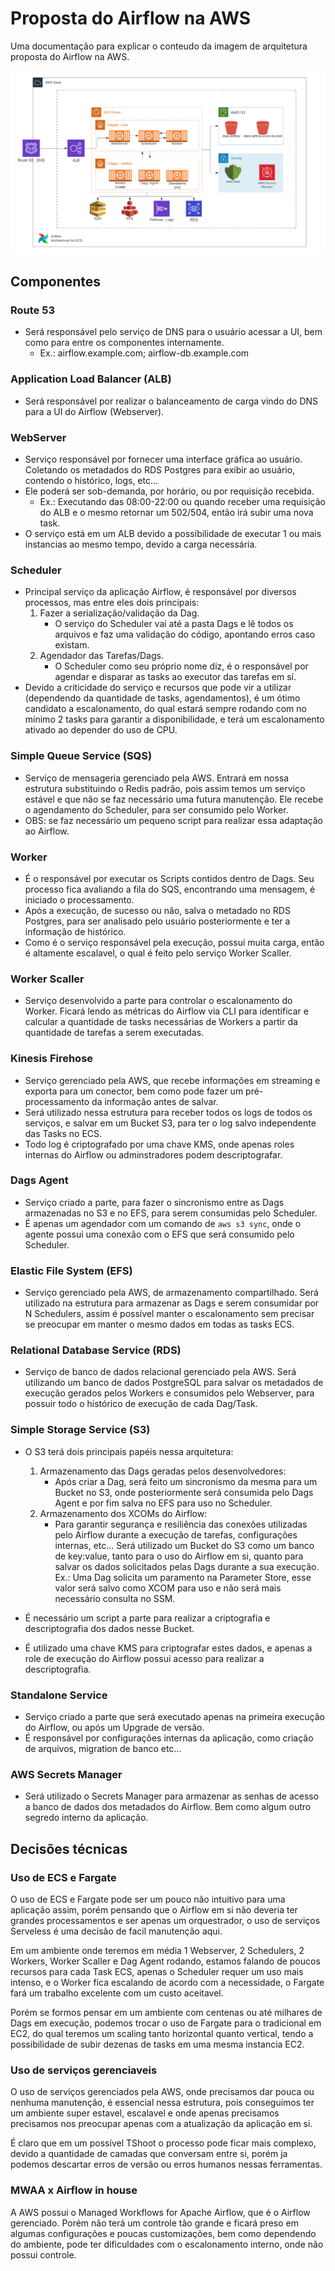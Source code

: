 # Proposta do Airflow na AWS

Uma documentação para explicar o conteudo da imagem de arquitetura proposta do Airflow na AWS.

[![Airflow AWS](airflow-aws.png)](airflow-aws.png)

## Componentes

### Route 53

- Será responsável pelo serviço de DNS para o usuário acessar a UI, bem como para entre os componentes internamente.
  - Ex.: airflow.example.com; airflow-db.example.com

### Application Load Balancer (ALB)

- Será responsável por realizar o balanceamento de carga vindo do DNS para a UI do Airflow (Webserver).

### WebServer

- Serviço responsável por fornecer uma interface gráfica ao usuário. Coletando os metadados do RDS Postgres para exibir ao usuário, contendo o histórico, logs, etc...
- Ele poderá ser sob-demanda, por horário, ou por requisição recebida.
  - Ex.: Executando das 08:00-22:00 ou quando receber uma requisição do ALB e o mesmo retornar um 502/504, então irá subir uma nova task.
- O serviço está em um ALB devido a possíbilidade de executar 1 ou mais instancias ao mesmo tempo, devido a carga necessária.

### Scheduler

- Principal serviço da aplicação Airflow, é responsável por diversos processos, mas entre eles dois principais:
  1. Fazer a serialização/validação da Dag.
      - O serviço do Scheduler vai até a pasta Dags e lê todos os arquivos e faz uma validação do código, apontando erros caso existam.
  2. Agendador das Tarefas/Dags.
      - O Scheduler como seu próprio nome diz, é o responsável por agendar e disparar as tasks ao executor das tarefas em sí.
- Devido a criticidade do serviço e recursos que pode vir a utilizar (dependendo da quantidade de tasks, agendamentos), é um ótimo candidato a escalonamento, do qual estará sempre rodando com no mínimo 2 tasks para garantir a disponibilidade, e terá um escalonamento ativado ao depender do uso de CPU.

### Simple Queue Service (SQS)

- Serviço de mensageria gerenciado pela AWS. Entrará em nossa estrutura substituindo o Redis padrão, pois assim temos um serviço estável e que não se faz necessário uma futura manutenção.
Ele recebe o agendamento do Scheduler, para ser consumido pelo Worker.
- OBS: se faz necessário um pequeno script para realizar essa adaptação ao Airflow.

### Worker

- É o responsável por executar os Scripts contidos dentro de Dags. Seu processo fica avaliando a fila do SQS, encontrando uma mensagem, é iniciado o processamento.
- Após a execução, de sucesso ou não, salva o metadado no RDS Postgres, para ser analisado pelo usuário posteriormente e ter a informação de histórico.
- Como é o serviço responsável pela execução, possui muita carga, então é altamente escalavel, o qual é feito pelo serviço Worker Scaller.

### Worker Scaller

- Serviço desenvolvido a parte para controlar o escalonamento do Worker. Ficará lendo as métricas do Airflow via CLI para identificar e calcular a quantidade de tasks necessárias de Workers a partir da quantidade de tarefas a serem executadas.

### Kinesis Firehose

- Serviço gerenciado pela AWS, que recebe informações em streaming e exporta para um conector, bem como pode fazer um pré-processamento da informação antes de salvar.
- Será utilizado nessa estrutura para receber todos os logs de todos os serviços, e salvar em um Bucket S3, para ter o log salvo independente das Tasks no ECS.
- Todo log é criptografado por uma chave KMS, onde apenas roles internas do Airflow ou adminstradores podem descriptografar.

### Dags Agent

- Serviço criado a parte, para fazer o sincronismo entre as Dags armazenadas no S3 e no EFS, para serem consumidas pelo Scheduler.
- É apenas um agendador com um comando de `aws s3 sync`, onde o agente possui uma conexão com o EFS que será consumido pelo Scheduler.

### Elastic File System (EFS)

- Serviço gerenciado pela AWS, de armazenamento compartilhado. Será utilizado na estrutura para armazenar as Dags e serem consumidar por N Schedulers, assim é possível manter o escalonamento sem precisar se preocupar em manter o mesmo dados em todas as tasks ECS.

### Relational Database Service (RDS)

- Serviço de banco de dados relacional gerenciado pela AWS. Será utilizando um banco de dados PostgreSQL para salvar os metadados de execução gerados pelos Workers e consumidos pelo Webserver, para possuir todo o histórico de execução de cada Dag/Task.

### Simple Storage Service (S3)

- O S3 terá dois principais papéis nessa arquitetura:

  1. Armazenamento das Dags geradas pelos desenvolvedores:
      - Após criar a Dag, será feito um sincronismo da mesma para um Bucket no S3, onde posteriormente será consumida pelo Dags Agent e por fim salva no EFS para uso no Scheduler.
  2. Armazenamento dos XCOMs do Airflow:
      - Para garantir segurança e resiliência das conexões utilizadas pelo Airflow durante a execução de tarefas, configurações internas, etc... Será utilizado um Bucket do S3 como um banco de key:value, tanto para o uso do Airflow em si, quanto para salvar os dados solicitados pelas Dags durante a sua execução.
      Ex.: Uma Dag solicita um paramento na Parameter Store, esse valor será salvo como XCOM para uso e não será mais necessário consulta no SSM.

- É necessário um script a parte para realizar a criptografia e descriptografia dos dados nesse Bucket.
- É utilizado uma chave KMS para criptografar estes dados, e apenas a role de execução do Airflow possui acesso para realizar a descriptografia.

### Standalone Service

- Serviço criado a parte que será executado apenas na primeira execução do Airflow, ou após um Upgrade de versão.
- É responsável por configurações internas da aplicação, como criação de arquivos, migration de banco etc...

### AWS Secrets Manager

- Será utilizado o Secrets Manager para armazenar as senhas de acesso a banco de dados dos metadados do Airflow. Bem como algum outro segredo interno da aplicação.

## Decisões técnicas

### Uso de ECS e Fargate

O uso de ECS e Fargate pode ser um pouco não intuitivo para uma aplicação assim, porém pensando que o Airflow em si não deveria ter grandes processamentos e ser apenas um orquestrador, o uso de serviços Serveless é uma decisão de facil manutenção aqui.

Em um ambiente onde teremos em média 1 Webserver, 2 Schedulers, 2 Workers, Worker Scaller e Dag Agent rodando, estamos falando de poucos recursos para cada Task ECS, apenas o Scheduler requer um uso mais intenso, e o Worker fica escalando de acordo com a necessidade, o Fargate fará um trabalho excelente com um custo aceitavel.

Porém se formos pensar em um ambiente com centenas ou até milhares de Dags em execução, podemos trocar o uso de Fargate para o tradicional em EC2, do qual teremos um scaling tanto horizontal quanto vertical, tendo a possibilidade de subir dezenas de tasks em uma mesma instancia EC2.

### Uso de serviços gerenciaveis

O uso de serviços gerenciados pela AWS, onde precisamos dar pouca ou nenhuma manutenção, é essencial nessa estrutura, pois conseguimos ter um ambiente super estavel, escalavel e onde apenas precisamos precisamos nos preocupar apenas com a atualização da aplicação em si.

É claro que em um possível TShoot o processo pode ficar mais complexo, devido a quantidade de camadas que conversam entre si, porém ja podemos descartar erros de versão ou erros humanos nessas ferramentas.

### MWAA x Airflow in house

A AWS possui o Managed Workflows for Apache Airflow, que é o Airflow gerenciado. Porém não terá um controle tão grande e ficará preso em algumas configurações e poucas customizações, bem como dependendo do ambiente, pode ter dificuldades com o escalonamento interno, onde não possui controle.
